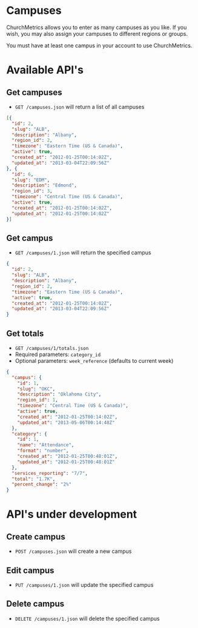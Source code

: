 # Campuses

ChurchMetrics allows you to enter as many campuses as you like. If you wish, you may also assign your campuses to different regions or groups.

You must have at least one campus in your account to use ChurchMetrics.

# Available API's

## Get campuses

* `GET /campuses.json` will return a list of all campuses

```json
[{
  "id": 2,
  "slug": "ALB",
  "description": "Albany",
  "region_id": 2,
  "timezone": "Eastern Time (US & Canada)",
  "active": true,
  "created_at": "2012-01-25T00:14:02Z",
  "updated_at": "2013-03-04T22:09:56Z"
}, {
  "id": 6,
  "slug": "EDM",
  "description": "Edmond",
  "region_id": 3,
  "timezone": "Central Time (US & Canada)",
  "active": true,
  "created_at": "2012-01-25T00:14:02Z",
  "updated_at": "2012-01-25T00:14:02Z"
}]
```


## Get campus

* `GET /campuses/1.json` will return the specified campus

```json
{
  "id": 2,
  "slug": "ALB",
  "description": "Albany",
  "region_id": 2,
  "timezone": "Eastern Time (US & Canada)",
  "active": true,
  "created_at": "2012-01-25T00:14:02Z",
  "updated_at": "2013-03-04T22:09:56Z"
}
```

## Get totals

* `GET /campuses/1/totals.json`
* Required parameters: ```category_id```
* Optional parameters: ```week_reference``` (defaults to current week)

```json
{
  "campus": {
    "id": 1,
    "slug": "OKC",
    "description": "Oklahoma City",
    "region_id": 1,
    "timezone": "Central Time (US & Canada)",
    "active": true,
    "created_at": "2012-01-25T00:14:02Z",
    "updated_at": "2013-05-06T00:14:48Z"
  },
  "category": {
    "id": 1,
    "name": "Attendance",
    "format": "number",
    "created_at": "2012-01-25T00:48:01Z",
    "updated_at": "2012-01-25T00:48:01Z"
  },
  "services_reporting": "7/7",
  "total": "1.7K",
  "percent_change": "2%"
}
```

# API's under development

## Create campus

* `POST /campuses.json` will create a new campus

## Edit campus

* `PUT /campuses/1.json` will update the specified campus

## Delete campus

* `DELETE /campuses/1.json` will delete the specified campus
